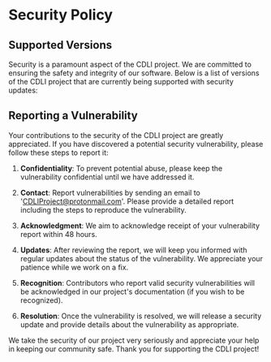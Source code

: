# Security Policy

## Supported Versions

Security is a paramount aspect of the CDLI project. We are committed to ensuring the safety and integrity of our software.
Below is a list of versions of the CDLI project that are currently being supported with security updates:


## Reporting a Vulnerability

Your contributions to the security of the CDLI project are greatly appreciated.
If you have discovered a potential security vulnerability, please follow these steps to report it:

1. **Confidentiality**: To prevent potential abuse, please keep the vulnerability confidential until we have addressed it.

2. **Contact**: Report vulnerabilities by sending an email to 'CDLIProject@protonmail.com'. Please provide a detailed report including the steps to reproduce the vulnerability.

3. **Acknowledgment**: We aim to acknowledge receipt of your vulnerability report within 48 hours.

4. **Updates**: After reviewing the report, we will keep you informed with regular updates about the status of the vulnerability. We appreciate your patience while we work on a fix.

5. **Recognition**: Contributors who report valid security vulnerabilities will be acknowledged in our project's documentation (if you wish to be recognized).

6. **Resolution**: Once the vulnerability is resolved, we will release a security update and provide details about the vulnerability as appropriate.

We take the security of our project very seriously and appreciate your help in keeping our community safe. Thank you for supporting the CDLI project!
